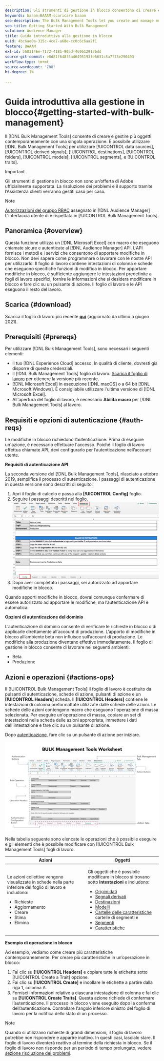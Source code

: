 ```yaml
---
description: Gli strumenti di gestione in blocco consentono di creare e gestire più oggetti contemporaneamente con una singola operazione. Puoi utilizzare gli Strumenti di gestione in blocco per lavorare con origini dati, segnali derivati, destinazioni, cartelle, segmenti e caratteristiche.
keywords: baaam;BAAAM;scaricare baaam
seo-description: The Bulk Management Tools let you create and manage multiple objects at once with single operation. You can use Bulk Management Tools to work with data sources, derived signals, destinations, folders, segments, and traits.
seo-title: Getting Started With Bulk Management
solution: Audience Manager
title: Guida introduttiva alla gestione in blocco
uuid: 4bc6ae0a-315c-4ce7-a68e-cc0c6c6aa2f1
feature: BAAAM
exl-id: 5603146e-7172-4181-90ad-4606129176dd
source-git-commit: e8d81f648f5a46495193fe6631c8a7f73e290493
workflow-type: tm+mt
source-wordcount: '708'
ht-degree: 1%

---
```



# Guida introduttiva alla gestione in blocco{#getting-started-with-bulk-management}

Il [!DNL Bulk Management Tools] consente di creare e gestire più oggetti contemporaneamente con una singola operazione. È possibile utilizzare [!DNL Bulk Management Tools] per utilizzare [!UICONTROL data sources], [!UICONTROL derived signals], [!UICONTROL destinations], [!UICONTROL folders], [!UICONTROL models], [!UICONTROL segments], e [!UICONTROL traits].

>[!IMPORTANT]
>
>Gli strumenti di gestione in blocco non sono un’offerta di Adobe ufficialmente supportata. La risoluzione dei problemi e il supporto tramite l’Assistenza clienti verranno gestiti caso per caso.

<!-- 

c_bulk_start.xml

 -->

>[!NOTE]
>
>[Autorizzazioni del gruppo RBAC](../../features/administration/administration-overview.md) assegnato in [!DNL Audience Manager] L&#39;interfaccia utente di è rispettata in [!UICONTROL Bulk Management Tools].

## Panoramica {#overview}

Questa funzione utilizza un [!DNL Microsoft Excel] con macro che eseguono chiamate sicure e autenticate al [!DNL Audience Manager] API. L’API fornisce i metodi e i servizi che consentono di apportare modifiche in blocco. Non devi sapere come programmare o lavorare con le nostre API per utilizzarlo. Il foglio di lavoro contiene intestazioni di colonna e schede che eseguono specifiche funzioni di modifica in blocco. Per apportare modifiche in blocco, è sufficiente aggiungere le intestazioni predefinite a fogli di lavoro specifici, fornire le informazioni che si desidera modificare in blocco e fare clic su un pulsante di azione. Il foglio di lavoro e le API eseguono il resto del lavoro.

## Scarica {#download}

Scarica il foglio di lavoro più recente **[qui](assets/BAAAM_V2_20210609.xlsm)** (aggiornato da ultimo a giugno 2021).

## Prerequisiti {#prereqs}

Per utilizzare [!DNL Bulk Management Tools], sono necessari i seguenti elementi:

* Il tuo [!DNL Experience Cloud] accesso. In qualità di cliente, dovresti già disporre di queste credenziali.
* Il [!DNL Bulk Management Tools] foglio di lavoro. [Scarica il foglio di lavoro](assets/BAAAM_V2_20210609.xlsm) per ottenere la versione più recente.
* [!DNL Microsoft Excel] in esecuzione [!DNL macOS] o a 64 bit [!DNL Microsoft Windows]. È consigliabile utilizzare l&#39;ultima versione di [!DNL Microsoft Excel].
* All&#39;apertura del foglio di lavoro, è necessario **Abilita macro** per [!DNL Bulk Management Tools] al lavoro.

## Requisiti e opzioni di autenticazione {#auth-reqs}

Le modifiche in blocco richiedono l’autenticazione. Prima di eseguire un&#39;azione, è necessario effettuare l&#39;accesso. Poiché il foglio di lavoro effettua chiamate API, devi configurarlo per l’autenticazione nell’account utente.

**Requisiti di autenticazione API**

La seconda versione del [!DNL Bulk Management Tools], rilasciato a ottobre 2019, semplifica il processo di autenticazione. I passaggi di autenticazione in questa versione sono descritti di seguito:

1. Apri il foglio di calcolo e passa alla **[!UICONTROL Config]** foglio.
2. Seguire i passaggi descritti nel foglio.
   ![](assets/baaam-authentication.png)
3. Dopo aver completato i passaggi, sei autorizzato ad apportare modifiche in blocco.

Quando apporti modifiche in blocco, dovrai comunque confermare di essere autorizzato ad apportare le modifiche, ma l’autenticazione API è automatica.

**Opzioni di autenticazione del dominio**

L’autenticazione di dominio consente di verificare le richieste in blocco o di applicarle direttamente all’account di produzione. L’apporto di modifiche in blocco all’ambiente beta non influisce sull’account di produzione. Le modifiche alla produzione diventano effettive immediatamente. Il foglio di gestione in blocco consente di lavorare nei seguenti ambienti:

* Beta
* Produzione

## Azioni e operazioni {#actions-ops}

Il [!UICONTROL Bulk Management Tools] il foglio di lavoro è costituito da pulsanti di autenticazione, schede di azione, pulsanti di azione e un **[!UICONTROL Headers]** scheda. Il **[!UICONTROL Headers]** contiene le intestazioni di colonna preformattate utilizzate dalle schede delle azioni. Le schede delle azioni contengono macro che eseguono l&#39;operazione di massa selezionata. Per eseguire un&#39;operazione di massa, copiare un set di intestazioni nella scheda delle azioni appropriata, immettere i dati dell&#39;intestazione e fare clic su un pulsante di azione.

Dopo [autenticazione](#auth-reqs), fare clic su un pulsante di azione per iniziare.

![](assets/baaam-worksheet.png)

Nella tabella seguente sono elencate le operazioni che è possibile eseguire e gli elementi che è possibile modificare con [!UICONTROL Bulk Management Tools] fogli di lavoro.

<table id="table_B9B3E09B692E42BAA52FB32C18B00709"> 
 <thead> 
  <tr> 
   <th colname="col1" class="entry"> Azioni </th> 
   <th colname="col2" class="entry"> Oggetti </th> 
  </tr> 
 </thead>
 <tbody> 
  <tr> 
   <td colname="col1"> <p>Le azioni collettive vengono visualizzate in schede nella parte inferiore del foglio di lavoro e includono: </p> <p> 
     <ul id="ul_49F46B9E00C045D29E40258EB7BDCFBB"> 
      <li id="li_193C41EA19EF4D738FBA037D2BF9B05C">Richieste </li> 
      <li id="li_5BE2E13D839F4958AAA5C01B7EFC5096">Aggiornamento </li> 
      <li id="li_4CCCC739795945DF8C89787F9A67EB88">Creare    </li> 
      <li id="li_C7D36D2BDF0448CEAF3A5EABE41038E8">Stima </li> 
      <li id="li_07A3E94326124A3092362D9896EB7732">Elimina </li> 
     </ul> </p> </td> 
   <td colname="col2"> <p>Gli oggetti che è possibile modificare in blocco si trovano sotto <b><span class="uicontrol"> Intestazioni</span></b> e includono: </p> <p> 
     <ul id="ul_A7A96F2B1B63430B9A1E1184AC5FA8F2"> 
      <li id="li_E3D9E2E190B04BE685337AC6140C371C"> <a href="../../features/datasources-list-and-settings.md#data-sources-list-and-settings"> Origini dati</a> </li> 
      <li id="li_B645385E40684FA28770913EAF18CB2C"> <a href="../../features/derived-signals.md"> Segnali derivati</a> </li> 
      <li id="li_9059F8C4A41A410899BDEFC76D3F5949"> <a href="../../features/destinations/destinations.md"> Destinazioni</a> </li> 
      <li> <a href="../../features/algorithmic-models/understanding-models.md"> Modelli</a> </li> 
      <li id="li_BB5A445150754E53AA38C78461326932"> <a href="../../features/traits/trait-storage.md#trait-storage"> Cartelle delle caratteristiche</a> cartelle di segmenti e </li> 
      <li id="li_7A27DBF64E0945CF8AE8C96E8C6EDA09"> <a href="../../features/segments/segments-purpose.md"> Segmenti</a> </li> 
      <li id="li_A4640A34930040DEA8555EAF0AE2A702"> <a href="../../features/traits/trait-details-page.md"> Caratteristiche</a> </li> 
     </ul> </p> </td> 
  </tr> 
 </tbody> 
</table>

**Esempio di operazione in blocco**

Ad esempio, vediamo come creare più caratteristiche contemporaneamente. Per creare più caratteristiche in un’operazione in blocco:

1. Fai clic su **[!UICONTROL Headers]** e copiare tutte le etichette sotto [!UICONTROL Create a Trait] opzione.
2. Fai clic su **[!UICONTROL Create]** e incollare le etichette a partire dalla riga 1, colonna A.
3. Fornisci informazioni relative a ciascuna intestazione di colonna e fai clic su **[!UICONTROL Create Traits]**. Questa azione richiede di confermare l’autenticazione. Il processo in blocco viene eseguito dopo la conferma dell’autenticazione. Controllare l&#39;angolo inferiore sinistro del foglio di lavoro per la notifica dello stato di un processo.


>[!NOTE]
>
>Quando si utilizzano richieste di grandi dimensioni, il foglio di lavoro potrebbe non rispondere e apparire inattivo. In questi casi, lascialo stare. Il foglio di lavoro diventerà reattivo al termine della richiesta in blocco. Se il foglio di lavoro non risponde per un periodo di tempo prolungato, vedere [sezione risoluzione dei problemi](../../reference/bulk-management-tools/bulk-troubleshooting.md).
